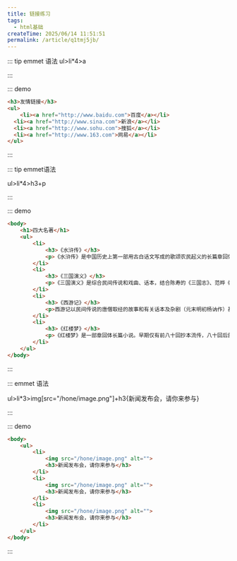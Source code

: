 ```yaml
---
title: 链接练习
tags:
  - html基础
createTime: 2025/06/14 11:51:51
permalink: /article/q1tmj5jb/
---
```

:::  tip emmet 语法
ul>li*4>a

:::

::: demo

```html
<h3>友情链接</h3>
<ul>
	<li><a href="http://www.baidu.com">百度</a></li>
  <li><a href="http://www.sina.com">新浪</a></li>
  <li><a href="http://www.sohu.com">搜狐</a></li>
  <li><a href="http://www.163.com">网易</a></li>
</ul>
```

:::

::: tip emmet语法

ul>li*4>h3+p

:::

::: demo

```html title="四大名著.html“
<body>
    <h1>四大名著</h1>
    <ul>
        <li>
            <h3>《水浒传》</h3>
            <p>《水浒传》是中国历史上第一部用古白话文写成的歌颂农民起义的长篇章回体版块结构小说，以宋江领导的起义军为主要题材，通过一系列梁山英雄反抗压迫、英勇斗争的生动故事，暴露了北宋末年统治阶级的腐朽和残暴，揭露了当时尖锐对立的社会矛盾和“官逼民反”的残酷现实。</p>
        </li>
        <li>
            <h3>《三国演义》</h3>
            <p>《三国演义》是综合民间传说和戏曲、话本，结合陈寿的《三国志》、范晔《后汉书》、元代《三国志平话》、和裴松之注的史料，以及作者个人对社会人生的体悟写成。现所见刊本以明嘉靖本最早，分24卷，240则。清初毛宗岗父子又做了一些修改，并成为现在最常见的120回本</p>
        </li>
        <li>
            <h3>《西游记》</h3>
            <p>西游记以民间传说的唐僧取经的故事和有关话本及杂剧（元末明初杨讷作）基础上创作而成。</p>
        </li>
        <li>
            <h3>《红楼梦》</h3>
            <p>《红楼梦》是一部章回体长篇小说。早期仅有前八十回抄本流传，八十回后部分未完成且原稿供失。原名《脂砚斋重评石头记》。程伟元邀请高鹗协同整理出版百二十回全本，定名《红楼梦》。亦有版本作《金玉缘》</p>
        </li>
    </ul>
</body>
```

:::

::: emmet 语法

ul>li*3>img[src="/hone/image.png"]+h3{新闻发布会，请你来参与}

:::

::: demo

```html title="新闻发布会"
<body>
    <ul>
        <li>
            <img src="/hone/image.png" alt="">
            <h3>新闻发布会，请你来参与</h3>
        </li>
        <li>
            <img src="/hone/image.png" alt="">
            <h3>新闻发布会，请你来参与</h3>
        </li>
        <li>
            <img src="/hone/image.png" alt="">
            <h3>新闻发布会，请你来参与</h3>
        </li>
    </ul>
</body>
```

:::
